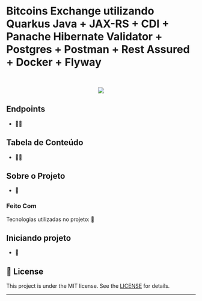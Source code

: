
# Bitcoins Exchange utilizando Quarkus Java + JAX-RS + CDI + Panache Hibernate Validator + Postgres + Postman + Rest Assured + Docker + Flyway 
<!-- PROJECT LOGO -->
<br />
<p align="center">
  <img src="https://github.com/user-attachments/assets/70a78ecf-eab0-46c8-9d8e-21b5db7266a0">
</p>

## Endpoints
- 🚧🚧
<!--  <h1 align="center">
   <img alt="Listar Produtos" title="Listar Produtos" src="./assets/quarkus-logo.png" width="600px" />
</h1>

## Listar Produtos (API)
<h1 align="center">
    <img alt="Listar Produtos" title="Listar Produtos" src="./assets/listar-produtos.png" width="600px" />
</h1>

## Cadastrar Produto (API)
<h1 align="center">
    <img alt="Cadastrar Produto" title="Cadastrar Produto" src="./assets/cadastrar-produto.png" width="600px" />
</h1>  -->

<!-- TABLE OF CONTENTS -->

## Tabela de Conteúdo
- 🚧🚧
<!-- 
- [Tabela de Conteúdo](#tabela-de-conte%C3%BAdo)
- [Sobre o Projeto](#sobre-o-projeto)
  - [Feito Com](#feito-com)
- [Começando](#come%C3%A7ando)
  - [Pré-requisitos](#pr%C3%A9-requisitos)
  - [Estrutura de Arquivos](#estrutura-de-arquivos)
  - [Instalação](#instala%C3%A7%C3%A3o)
  - [Edição](#edi%C3%A7%C3%A3o)
  - [Publicação](#publica%C3%A7%C3%A3o)
- [Contribuição](#contribui%C3%A7%C3%A3o)
- [Licença](#licen%C3%A7a)
- [Contato](#contato)  -->

<!-- ABOUT THE PROJECT -->

## Sobre o Projeto
- 🚧

### Feito Com

Tecnologias utilizadas no projeto: 🚧
<!--  - [JAVA](https://www.java.com/pt_BR/download/) - Java é uma linguagem de programação e plataforma computacional lançada pela primeira vez pela Sun Microsystems em 1995. Existem muitas aplicações e sites que não funcionarão, a menos que você tenha o Java instalado, e mais desses são criados todos os dias;
- [Quarkus](https://quarkus.io/) - A Red Hat lançou o Quarkus, um framework Java nativo do Kubernetes feito sob medida para o GraalVM e OpenJDK HotSpot. O Quarkus visa tornar o java uma plataforma líder em ambientes serverless e Kubernetes, oferecendo aos desenvolvedores um modelo unificado de programação reativa e imperativa;
- [Hibernate](http://hibernate.org/) - O Hibernate é um framework para o mapeamento objeto-relacional escrito na linguagem Java.
- [Hibernate Validator](https://hibernate.org/validator/)) - Permite implementar validações dos dados -->

<!-- GETTING STARTED -->

## Iniciando projeto
- 🚧

<!--  Para reproduzir o exemplo, é necessário seguir os requisitos mínimos.

### Pré-requisitos

 - Você vai precisar de uma IDE como por exemplo: IntelliJ IDEA, Eclipse, VSCode.
 - Instale a JDK 8 or 11+
 - Instale o Apache Maven 3.6+
 - Panache Entity
 - Docker (Apenas para subir o banco de dados Postgres Localmente) 
 - Escolha um cliente para conectar com o Banco de dados, exemplo: DBeaver, PGAdmin, Postico (Mac)
 - Cliente para realizar requisições REST: Postman ou o Insomnia.
 - Conta no Github (repositório de Código)


 #### Docker
 - Escolha um cliente para conectar com o Banco de dados, exemplo: DBeaver, PGAdmin, Postico (Mac)
 - Cliente para realizar requisições REST: Postman ou o Insomnia.
 - Instruções Adicionais:
 - Instalação do Docker (Documentação oficial)
 - Instalando Docker no windows: (Youtube, ESR)
 - Instalando o Docker no Linux: (Youtube: LinuxTips)
 - Instalando o Docker no Mac: (Youtube: Wellington Rogati)

### Estrutura de Arquivos

A estrutura de arquivos está da seguinte maneira:

```bash
quarkus-product
.
├── Procfile
├── README-Quarkus.md
├── README.md
├── assets
│   ├── cadastrar-produto.png
│   └── listar-produtos.png
├── mvnw
├── mvnw.cmd
├── pom.xml
├── postman
│   └── Quarkus-Products.postman_collection.json
├── quarkus-product.iml
├── src
│   ├── main
│   │   ├── docker
│   │   │   ├── Dockerfile.jvm
│   │   │   └── Dockerfile.native
│   │   ├── java
│   │   │   └── br
│   │   │       └── com
│   │   │           └── mp
│   │   │               └── product
│   │   │                   ├── api
│   │   │                   │   └── ProductResource.java
│   │   │                   ├── model
│   │   │                   │   └── Product.java
│   │   │                   └── repository
│   │   │                       └── ProductRepository.java
│   │   └── resources
│   │       ├── META-INF
│   │       │   └── resources
│   │       │       └── index.html
│   │       └── application.properties
│   └── test
│       └── java
│           └── br
│               └── com
│                   └── mp
│                       └── product
│                           └── api
│                               ├── NativeProductResourceIT.java
│                               └── ProductResourceTest.java
├── system.properties
└── target
    ├── classes
    │   ├── META-INF
    │   │   └── resources
    │   │       └── index.html
    │   ├── application.properties
    │   └── br
    │       └── com
    │           └── mp
    │               └── product
    │                   ├── api
    │                   │   └── ProductResource.class
    │                   ├── model
    │                   │   └── Product.class
    │                   └── repository
    │                       └── ProductRepository.class
    ├── generated-sources
    │   └── annotations
    ├── maven-status
    │   └── maven-compiler-plugin
    │       └── compile
    │           └── default-compile
    │               ├── createdFiles.lst
    │               └── inputFiles.lst
    ├── quarkus
    │   └── bootstrap
    │       └── dev-app-model.dat
    └── wiring-devmode

43 directories, 28 files

```

### Criação da aplicação

1. Para criar o projeto, basta utlizar o template do Maven + Quarkus, conforme o comando abaixo:

```sh
mvn io.quarkus:quarkus-maven-plugin:1.0.1.Final:create \
     -DprojectGroupId=br.com.food \
     -DprojectArtifactId=quarkus-food \
     -DclassName="br.com.food.resource.FoodResource" \
     -Dpath="/food"
```

(Alternativo) - O Quarkus disponibiliza um site chamado `https://code.quarkus.io/`, onde é posísvel configurar o projeto de uma forma mais visual, vale a pena conferir, segue o link: https://code.quarkus.io/

---

#### Executando a Instância do Postgresql no Docker 

Para iniciar o Postgresql, basta rodar o comando abaixo (O Docker precisa estar instalado): 

```sh
docker run --name postgres-product -e  "POSTGRES_PASSWORD=postgres" -p 5432:5432 -v ~/developer/PostgreSQL:/var/lib/postgresql/data -d postgres

```

### Executando o projeto em Quarkus

Para executar um projeto em Quarkus, basta executar o comando: 
```sh
mvn compile quarkus:dev
```

<!-- CONTRIBUTING -->

<!--  ## Contribuição

Fique a vontade para contribuir com o projeto.

1. Faça um Fork do projeto
2. Crie uma Branch para sua Feature (`git checkout -b feature/newFeature`)
3. Adicione suas mudanças (`git add .`)
4. Comite suas mudanças (`git commit -m 'Nova funcionalidade para facilitar ...`)
5. Faça o Push da Branch (`git push origin feature/newFeature`)
6. Abra um Pull Request

-- English
- Make a fork;
- Create a branck with your feature: `git checkout -b my-feature`;
- Commit changes: `git commit -m 'feat: My new feature'`;
- Make a push to your branch: `git push origin my-feature`.

After merging your receipt request to done, you can delete a branch from yours. -->

## :memo: License

This project is under the MIT license. See the [LICENSE](LICENSE.md) for details.

---
